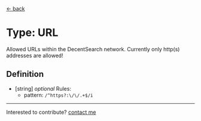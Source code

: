 [← back](./)

# Type: URL

Allowed URLs within the DecentSearch network. Currently only http(s) addresses are allowed!

## Definition

- [string] *optional*
  Rules:
     - pattern: `/^https?:\/\/.+$/i`




---
Interested to contribute? [contact me](mailto:dustin@commit.international)
